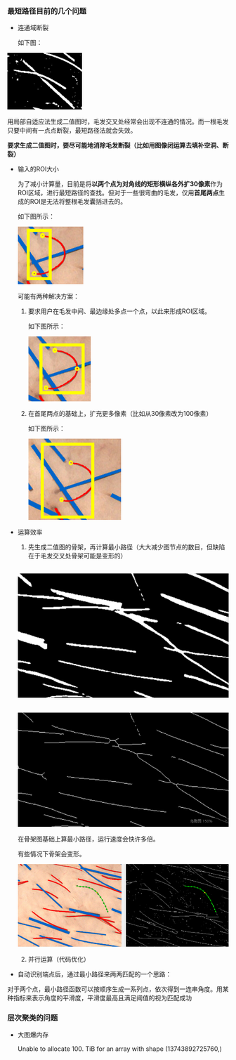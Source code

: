 

### 最短路径目前的几个问题

- 连通域断裂

  如下图：

![image-20210227191534433](未命名.assets/image-20210227191534433.png)

​	用局部自适应法生成二值图时，毛发交叉处经常会出现不连通的情况。而一根毛发只要中间有一点点断裂，最短路径法就会失效。

​	**要求生成二值图时，要尽可能地消除毛发断裂（比如用图像闭运算去填补空洞、断裂）**

- 输入的ROI大小

  为了减小计算量，目前是将**以两个点为对角线的矩形横纵各外扩30像素**作为ROI区域，进行最短路径的查找。但对于一些很弯曲的毛发，仅用**首尾两点**生成的ROI是无法将整根毛发囊括进去的。

  如下图所示：

  ![image-20210227192828396](未命名.assets/image-20210227192828396.png)

  

  可能有两种解决方案：

  1. 要求用户在毛发中间、最边缘处多点一个点，以此来形成ROI区域。

     如下图所示：

     ![image-20210227192743726](未命名.assets/image-20210227192743726.png)

  2. 在首尾两点的基础上，扩充更多像素（比如从30像素改为100像素）

     如下图所示：

     ![image-20210227193014982](未命名.assets/image-20210227193014982.png)

- 运算效率

  1. 先生成二值图的骨架，再计算最小路径（大大减少图节点的数目，但缺陷在于毛发交叉处骨架可能是变形的）

  

  ​	![image-20210227194647149](未命名.assets/image-20210227194647149.png)

  ​	![image-20210227194557523](未命名.assets/image-20210227194557523.png)

  

  在骨架图基础上算最小路径，运行速度会快许多倍。

  有些情况下骨架会变形。

  ![image-20210227195053511](未命名.assets/image-20210227195053511.png)

  

  2. 并行运算（代码优化）



















- 自动识别端点后，通过最小路径来两两匹配的一个思路：

​	对于两个点，最小路径函数可以按顺序生成一系列点，依次得到一连串角度。用某种指标来表示角度的平滑度，平滑度最高且满足阈值的视为匹配成功



### 层次聚类的问题

- 大图爆内存

  Unable to allocate 100. TiB for an array with shape (13743892725760,)